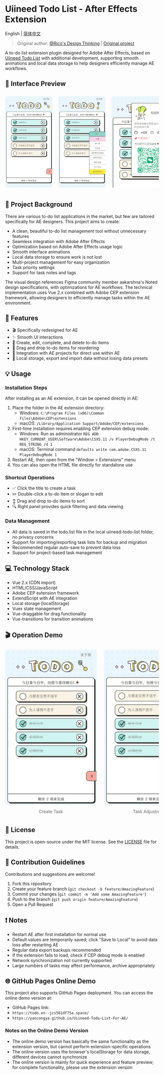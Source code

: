 # Uiineed Todo List - After Effects Extension

English | [简体中文](README.md)

> Original author: [@Rico's Design Thinking](https://www.xiaohongshu.com/user/profile/5f2b6903000000000101f51f) | [Original project](https://github.com/ricocc/uiineed-todo-list)

A to-do list extension plugin designed for Adobe After Effects, based on [Uiineed Todo List](https://github.com/ricocc/uiineed-todo-list) with additional development, supporting smooth animations and local data storage to help designers efficiently manage AE workflows.

## 📸 Interface Preview

<div align="center">
  <div style="overflow-x: auto; white-space: nowrap; padding: 10px 0;">
    <img src="public/img/sc/sc1.jpg" alt="Interface Preview 1" style="height: 300px; border-radius: 8px; margin-right: 15px; display: inline-block;">
    <img src="public/img/sc/sc2.jpg" alt="Interface Preview 2" style="height: 300px; border-radius: 8px; margin-right: 15px; display: inline-block;">
    <img src="public/img/sc/sc3.jpg" alt="Interface Preview 3" style="height: 300px; border-radius: 8px; margin-right: 15px; display: inline-block;">
    <img src="public/img/sc/sc4.jpg" alt="Interface Preview 4" style="height: 300px; border-radius: 8px; margin-right: 15px; display: inline-block;">
    <img src="public/img/sc/sc5.jpg" alt="Interface Preview 5" style="height: 300px; border-radius: 8px; display: inline-block;">
  </div>
</div>

## 📖 Project Background

There are various to-do list applications in the market, but few are tailored specifically for AE designers. This project aims to create:

- A clean, beautiful to-do list management tool without unnecessary features
- Seamless integration with Adobe After Effects
- Optimization based on Adobe After Effects usage logic
- Smooth interface animations
- Local data storage to ensure work is not lost
- Multi-project management for easy organization
- Task priority settings
- Support for task notes and tags

The visual design references Figma community member aakarshna's Noted design specifications, with optimizations for AE workflows. The technical implementation uses Vue 2.x combined with Adobe CEP extension framework, allowing designers to efficiently manage tasks within the AE environment.

## 🚀 Features

- 🎬 Specifically redesigned for AE
- ✨ Smooth UI interactions
- 📝 Create, edit, complete, and delete to-do items
- 🔗 Drag and drop to-do items for reordering
- 🔄 Integration with AE projects for direct use within AE
- 💾 Local storage, export and import data without losing data presets

## 💡 Usage

### Installation Steps

After installing as an AE extension, it can be opened directly in AE:

1. Place the folder in the AE extension directory:
   - Windows: `C:\Program Files (x86)\Common Files\Adobe\CEP\extensions`
   - macOS: `/Library/Application Support/Adobe/CEP/extensions`
2. First-time installation requires enabling CEP extension debug mode:
   - Windows: Run as administrator `REG ADD HKEY_CURRENT_USER\Software\Adobe\CSXS.11 /v PlayerDebugMode /t REG_STRING /d 1`
   - macOS: Terminal command `defaults write com.adobe.CSXS.11 PlayerDebugMode 1`
3. Restart AE, then open from the "Window > Extensions" menu
4. You can also open the HTML file directly for standalone use

### Shortcut Operations

- ✅ Click the title to create a task
- ✏️ Double-click a to-do item or slogan to edit
- ↕️ Drag and drop to-do items to sort
- 🔍 Right panel provides quick filtering and data viewing

### Data Management

- All data is saved in the todo.list file in the local uiineed-todo-list folder, no privacy concerns
- Support for importing/exporting task lists for backup and migration
- Recommended regular auto-save to prevent data loss
- Support for project-based task management

## 💻 Technology Stack

- Vue 2.x (CDN import)
- HTML/CSS/JavaScript
- Adobe CEP extension framework
- ExtendScript with AE integration
- Local storage (localStorage)
- Vuex state management
- Vue-draggable for drag functionality
- Vue-transitions for transition animations

## 🎬 Operation Demo

<div align="center">
  <div style="overflow-x: auto; white-space: nowrap; padding: 10px 0;">
    <div style="display: inline-block; margin-right: 20px; vertical-align: top; min-width: 300px;">
      <img src="public/img/sc/创建任务.webp" alt="Create Task Demo" style="width: 300px; border-radius: 8px; margin-bottom: 10px;">
      <p style="color: #666; font-size: 14px; text-align: center; margin: 0;">Create Task</p>
    </div>

<div style="display: inline-block; margin-right: 20px; vertical-align: top; min-width: 300px;">
  <img src="public/img/sc/任务调整.webp" alt="Task Adjustment Demo" style="width: 300px; border-radius: 8px; margin-bottom: 10px;">
  <p style="color: #666; font-size: 14px; text-align: center; margin: 0;">Task Adjustment</p>
</div>

<div style="display: inline-block; vertical-align: top; min-width: 300px;">
  <img src="public/img/sc/修改名字.webp" alt="Edit Name Demo" style="width: 300px; border-radius: 8px; margin-bottom: 10px;">
  <p style="color: #666; font-size: 14px; text-align: center; margin: 0;">Edit Name</p>
</div>
</div>
</div>


## 📄 License

This project is open-source under the MIT license. See the [LICENSE](./LICENSE) file for details.

## 🤝 Contribution Guidelines

Contributions and suggestions are welcome!

1. Fork this repository
2. Create your feature branch (`git checkout -b feature/AmazingFeature`)
3. Commit your changes (`git commit -m 'Add some AmazingFeature'`)
4. Push to the branch (`git push origin feature/AmazingFeature`)
5. Open a Pull Request

## ❗ Notes

- Restart AE after first installation for normal use
- Default values are temporarily saved; click "Save to Local" to avoid data loss after restarting AE
- Regular data export backups recommended
- If the extension fails to load, check if CEP debug mode is enabled
- Network synchronization not currently supported
- Large numbers of tasks may affect performance, archive appropriately

## 🌐 GitHub Pages Online Demo

This project also supports GitHub Pages deployment. You can access the online demo version at:

- GitHub Pages link:
- `https://todo.xn--jcs561df75a.space/`
- `https://yancongya.github.io/Uiineed-Todo-List-For-AE/`

### Notes on the Online Demo Version

- The online demo version has basically the same functionality as the extension version, but cannot perform extension-specific operations
- The online version uses the browser's localStorage for data storage, different devices cannot synchronize
- The online version is mainly for quick experience and feature preview; for complete functionality, please use the extension version
